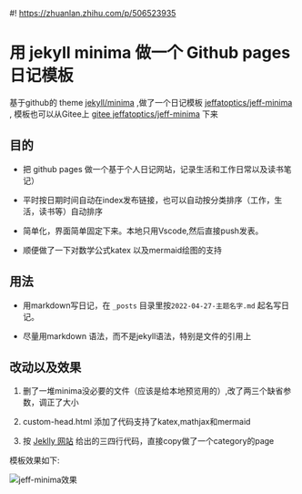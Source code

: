 #! https://zhuanlan.zhihu.com/p/506523935

# 用 jekyll minima 做一个 Github pages 日记模板

基于github的 theme [jekyll/minima](https://jekyll.github.io/minima/) ,做了一个日记模板
 [jeffatoptics/jeff-minima](https://jeffatoptics.github.io/jeff-minima/) , 模板也可以从Gitee上 [gitee jeffatoptics/jeff-minima](https://gitee.com/jeffatoptics/jeff-minima) 下来

## 目的

- 把 github pages 做一个基于个人日记网站，记录生活和工作日常以及读书笔记）

- 平时按日期时间自动在index发布链接，也可以自动按分类排序（工作，生活，读书等）自动排序

- 简单化，界面简单固定下来。本地只用Vscode,然后直接push发表。

- 顺便做了一下对数学公式katex 以及mermaid绘图的支持

## 用法

- 用markdown写日记，在 `_posts` 目录里按`2022-04-27-主题名字.md` 起名写日记。

- 尽量用markdown 语法，而不是jekyll语法，特别是文件的引用上

## 改动以及效果

1. 删了一堆minima没必要的文件（应该是给本地预览用的）,改了两三个缺省参数，调正了大小

1. custom-head.html 添加了代码支持了katex,mathjax和mermaid

2. 按 [Jeklly 网站](https://jekyllrb.com/docs/posts/) 给出的三四行代码，直接copy做了一个category的page

模板效果如下:

![jeff-minima效果](https://pic4.zhimg.com/80/v2-210dca306ac65bcf521a7c5e401589f8.gif)